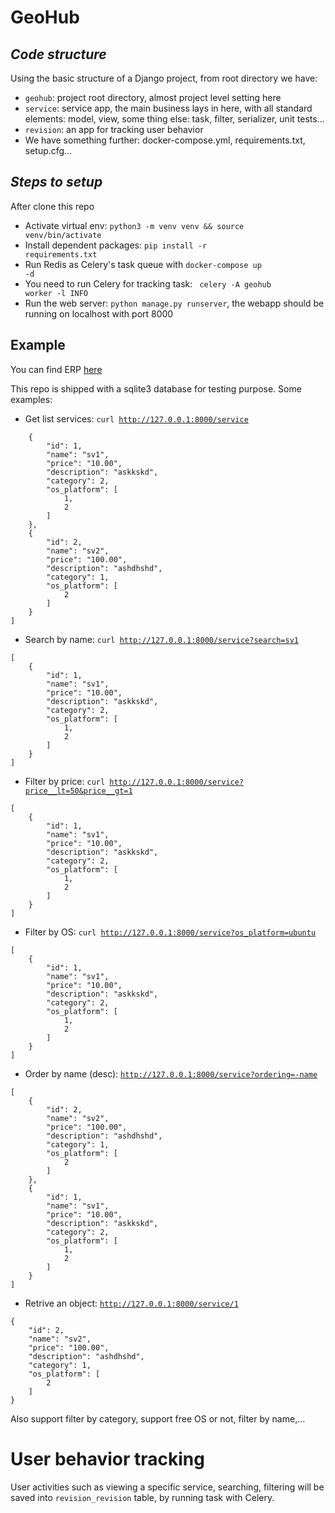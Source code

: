 # GeoHub

## _Code structure_

Using the basic structure of a Django project, from root directory we have:

- <code>geohub</code>: project root directory, almost project level setting here
- <code>service</code>: service app, the main business lays in here, with all standard elements: model, view, some thing else: task, filter, serializer, unit tests...
- <code>revision</code>: an app for tracking user behavior
- We have something further: docker-compose.yml, requirements.txt, setup.cfg...

## _Steps to setup_

After clone this repo

- Activate virtual env: <code>python3 -m venv venv && source venv/bin/activate</code>
- Install dependent packages: <code>pip install -r requirements.txt</code>
- Run Redis as Celery's task queue with <code>docker-compose up -d</code>
- You need to run Celery for tracking task: <code> celery -A geohub worker -l INFO</code>
- Run the web server: <code>python manage.py runserver</code>, the webapp should be running on localhost with port 8000

## Example

You can find ERP [here](https://viewer.diagrams.net/?tags=%7B%7D&highlight=0000ff&edit=_blank&layers=1&nav=1&title=ERP#R7V3hc6I4FP9rnLn70B0B0fbjauvuzdnbTnfvuvfJSSEqt0icEFvdv%2F4SSBRJUKhQWcKM00KIIXnvlx%2B895JnxxotN58wWC3ukQv9jtl1Nx3rtmOaxsC4pv9YyTYu6fWNuGCOPZdX2hd89X5CXtjlpWvPheFBRYKQT7zVYaGDggA65KAMYIxeD6vNkH941xWYQ6ngqwN8ufTJc8kiLr22u%2Fvyz9CbL8SdjS6%2FsgSiMi8IF8BFrwdFcEPGKCC8iw8QL0EAA0Kv3AP8A%2BKOfbcghI30Y8cc08%2BM1f4wR2juQ7Dywg8OWtJiJ6RVxjOw9Hwm5kRDQ94QvZ1117FGGCESHy03I%2BgzXQk1xH0aZ1zdyQGzdnN8YXT1sp386JLg86v1D7m%2Fnz8Mnq94Ky%2FAX3P5ctmQrRA4dKn8%2BSm9lUe2j9AHxEPB3f7KEAbuR6ZdWunu8SfE6Bu6BwEd%2FDAkAJP9NRTw6mOPds%2B6NUQVft6NrhK8%2FZ48%2BZedfLDF6e0mefF2y89kkfDxhWiNHXhEDmaPQxngOeTf%2FQr%2BeH5C%2BEv%2F0fyMn6yn6dVkdjXgQHEPUMol%2FgmiJaQdohVe99jcIXCRxKUoxJEwXw7RDTgC57sGd%2Fd4QF4ESD6hrR5vh0%2FngYCyaCIeOv9WEh6phnqphvrphmLRSA3Rg8TA90UR%2Bgog0ZSQGEL84jlwyv9LwKTzd8UOCXiOIBihiBOWxeBAKYgAL6CzLYaZg3wfrEIvqh6XLDzfnYAtWhPRkDgbzrwNdB9jvmJ1KYAntLGQY43NfDEt2GXge%2FOAHjsUe%2ByOQwxD2pcJCAmvkYnOF4gJ3ByFE79q3hwqSbBeAm27sgO03XSzgXWgyaJqs04TiNATHTnxgP9InwogmEcqO9QIE6uL0eqbmISsYMUAB%2FHdC4x5OZI9pYoR8hFTbBATSlQtGpw9pB863BHjC5t2YETPjf05%2FbDqmIxQEBIMvEgbkOrpFTJdDQla8fv4cCa6gbkw2fEzIoTSfJZWj8L7tKq5aq2cqrWq0mxP0uzDn0V0i%2BhYZ37E%2BgvPdWEQz0j2UgD2%2BlaoUin%2FnczTykjPw5z6sHLrI6EAq6D8eWN7qRRuDfgU%2BwEgcIjWgRtWQby2pGdafWR2Pnbj58NfX76xv39PJp3dm1OdACCIN647DFfA8YL5JP5mP4UQuwqEbDqZM9YsFTG5mnsHyPR1Jn31i2Y5pN%2B%2FNOkPztLsO834nNLv55Z%2B0yn%2BWtJqAJYwKsHOAuDf7O7vKaavndJP0nzpqNCO1m9aWq%2BG1m8uTevCedcIXr%2FJLf6m87ohu%2B9WOHKVdF3oeEvg11DLZRF5fhg0mciVTkrZdNeSyCVo5OX2TCI3zHdkcqVqZWu9hlM8l%2FizkdtoIlcOWzaoXRg62FuxMAu9QOVIaqjnnFReIhC0o%2FLzDPKWyrOpPG%2FspDIql63ycR0d7G%2BfwwM9yVw2ox16vznC2yn9ntkVAdR6qblCLs%2FAQZO5XG2uycHSVIx7isLpygdkhvAyEyMax7vNQd6Ad3WuFK2NqwIRViN%2FAK0uIW9Dtq6aFPPeQbf1nBmyxdVGvQtiRL%2Fnd2uMVUX9Fw98GyprzCii3noFSXZYbbnekA0y8bq9t8f0CH4XQEWT2V1ppZpaL2U9z9UWE34t4t9q3cpG2%2FjPZkVOzAwVNIjd1eOWbTYUCh9K0wi%2BTGA0meDV8YBs95tw0GYiQyOf226xECfvawVA%2BgqN7nY0lf5urmBvjZ7MRTaZlOJyUym3MrtLQd9NcrmZrcttJwqly031dNbJ31YAIEce2OUCpjaIaf1tVfG%2Byt%2F2vrwv%2B9tqOOvzyr91tu1EoVj9sA6pdCGe6rvppABAmszySvtUsTdhvxqiYYshTtjvxyFhv3Xzf78EElerLkf6kOY%2BoHOr9Qjsa7EWQt0%2FU9LtL2SYvUkjzX9kq8ct%2B8W0WAtRJkaa7ExVC0Jrn9x5oZoT1P%2BeayHU%2FWv4JiND011GikVvKpOsdpquMDiWBQX9%2BLz1tVXF5xdf%2FaBY21bDWX6G%2FDXdaKRY2Kb7ttEsKGjH56IbLZ%2BXzueXTwJgnud3qz2hmxkKaDqhCzUmPTHhdIYh6%2B4zQn6nGfGSMjGhHbNbMkgkJBzk7Paf0WsyVXfkDYsjJQYd9HBBliIR90EWbwqArCTeSxC4XyJ8YDZO6HL9w41HvieOE2m76dk%2Bazc7EUm7d8m%2Bjc4bkn2nEnGfzP59NI5xMvt3jkW2lWb7tsViPBElsFP4y5vtu59qyEw3VF62bzWIc5ibFwPxWdnn8wAyibMj%2BzQuh7P0vusb%2B20wS7fTM%2BxcMKNKAttENf4Smd3fQQrO3Iea1S%2B7X7C%2BrZ4u%2B1kR97jcOSKbdxi%2BeCG17abiIPMdQKO4uASyvO%2FnpWTFV2cv0tr6Oi8MG8O%2BvoHxnmx8NTww3tPUHOspzLE2MF4MI9qZZ712G2lV1H%2FxwHjvvEUPtfe79TTdQ9qTFzwAh8dQori40ZSVymWiQj9qb3%2F3pCpqv3iMvPcL%2FfLJmyZxX1Nql9c%2BEC9a8%2BTS%2B%2FJDbZk9AxT6MXv70ydVMfvlo%2BXiZo2l9gwFNJ3abdkRRzkd0JL%2FwujVXVtazwCEdrRuyw68ltZLovWLp8%2B3ZUdbw%2FLnx%2FDVkNhlN9s6hDhK5lU79VbI41n6bxCP01OMEElWx2C1uEcuZDX%2BBw%3D%3D)

This repo is shipped with a sqlite3 database for testing purpose. Some examples:

- Get list services: <code>curl http://127.0.0.1:8000/service</code>

```[
    {
        "id": 1,
        "name": "sv1",
        "price": "10.00",
        "description": "askkskd",
        "category": 2,
        "os_platform": [
            1,
            2
        ]
    },
    {
        "id": 2,
        "name": "sv2",
        "price": "100.00",
        "description": "ashdhshd",
        "category": 1,
        "os_platform": [
            2
        ]
    }
]
```

- Search by name: <code>curl http://127.0.0.1:8000/service?search=sv1</code>

```
[
    {
        "id": 1,
        "name": "sv1",
        "price": "10.00",
        "description": "askkskd",
        "category": 2,
        "os_platform": [
            1,
            2
        ]
    }
]
```

- Filter by price: <code>curl http://127.0.0.1:8000/service?price__lt=50&price__gt=1</code>

```
[
    {
        "id": 1,
        "name": "sv1",
        "price": "10.00",
        "description": "askkskd",
        "category": 2,
        "os_platform": [
            1,
            2
        ]
    }
]
```

- Filter by OS: <code>curl http://127.0.0.1:8000/service?os_platform=ubuntu</code>

```
[
    {
        "id": 1,
        "name": "sv1",
        "price": "10.00",
        "description": "askkskd",
        "category": 2,
        "os_platform": [
            1,
            2
        ]
    }
]
```

- Order by name (desc): <code>http://127.0.0.1:8000/service?ordering=-name</code>

```
[
    {
        "id": 2,
        "name": "sv2",
        "price": "100.00",
        "description": "ashdhshd",
        "category": 1,
        "os_platform": [
            2
        ]
    },
    {
        "id": 1,
        "name": "sv1",
        "price": "10.00",
        "description": "askkskd",
        "category": 2,
        "os_platform": [
            1,
            2
        ]
    }
]
```

- Retrive an object: <code>http://127.0.0.1:8000/service/1</code>

```
{
    "id": 2,
    "name": "sv2",
    "price": "100.00",
    "description": "ashdhshd",
    "category": 1,
    "os_platform": [
        2
    ]
}
```

Also support filter by category, support free OS or not, filter by name,...

# User behavior tracking

User activities such as viewing a specific service, searching, filtering will be saved into <code>revision_revision</code> table, by running task with Celery.
